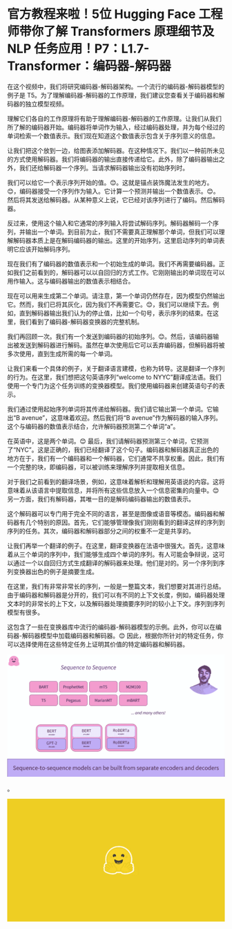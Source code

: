# 官方教程来啦！5位 Hugging Face 工程师带你了解 Transformers 原理细节及 NLP 任务应用！P7：L1.7- Transformer：编码器-解码器 

在这个视频中，我们将研究编码器-解码器架构。一个流行的编码器-解码器模型的例子是 T5。为了理解编码器-解码器的工作原理，我们建议您查看关于编码器和解码器的独立模型视频。

理解它们各自的工作原理将有助于理解编码器-解码器的工作原理。让我们从我们所了解的编码器开始。编码器将单词作为输入，经过编码器处理，并为每个经过的单词检索一个数值表示。我们现在知道这个数值表示包含关于序列意义的信息。

让我们把这个放到一边，给图表添加解码器。在这种情况下。我们以一种前所未见的方式使用解码器。我们将编码器的输出直接传递给它。此外，除了编码器输出之外，我们还给解码器一个序列。当请求解码器输出没有初始序列时。

我们可以给它一个表示序列开始的值。😊。这就是锚点装饰魔法发生的地方。😊，编码器接受一个序列作为输入。它计算一个预测并输出一个数值表示。😊。然后将其发送给解码器。从某种意义上说，它已经对该序列进行了编码。然后解码器。

反过来，使用这个输入和它通常的序列输入将尝试解码序列。解码器解码一个序列，并输出一个单词。到目前为止，我们不需要真正理解那个单词，但我们可以理解解码器本质上是在解码编码器的输出。这里的开始序列，这里启动序列的单词表明它应该开始解码序列。

现在我们有了编码器的数值表示和一个初始生成的单词。我们不再需要编码器。正如我们之前看到的，解码器可以以自回归的方式工作。它刚刚输出的单词现在可以用作输入。这与编码器输出的数值表示相结合。

现在可以用来生成第二个单词。请注意，第一个单词仍然存在，因为模型仍然输出它。然而，我们已将其灰化，因为我们不再需要它。😊，我们可以继续下去。例如，直到解码器输出我们认为的停止值，比如一个句号，表示序列的结束。在这里，我们看到了编码器-解码器变换器的完整机制。

我们再回顾一次。我们有一个发送到编码器的初始序列。😊。然后，该编码器输出被发送到解码器进行解码。虽然在单次使用后它可以丢弃编码器，但解码器将被多次使用，直到生成所需的每一个单词。

让我们来看一个具体的例子，关于翻译语言建模，也称为转导。这是翻译一个序列的行为。在这里，我们想把这句英语序列“welcome to NYYC”翻译成法语。我们使用一个专门为这个任务训练的变换器模型。我们使用编码器来创建英语句子的表示。

我们通过使用起始序列单词将其传递给解码器。我们请它输出第一个单词。它输出“B avenue”，这意味着欢迎。然后我们将“B avenue”作为解码器的输入序列。这个与编码器的数值表示结合，允许解码器预测第二个单词“a”。

在英语中，这是两个单词。😊 最后，我们请解码器预测第三个单词，它预测了“NYC”。这是正确的，我们已经翻译了这个句子。编码器和解码器真正出色的地方在于，我们有一个编码器和一个解码器，它们通常不共享权重。因此，我们有一个完整的块，即编码器，可以被训练来理解序列并提取相关信息。

对于我们之前看到的翻译场景，例如，这意味着解析和理解用英语说的内容。这将意味着从该语言中提取信息，并将所有这些信息放入一个信息密集的向量中。😊 另一方面，我们有解码器，其唯一目的是解码编码器输出的数值表示。

这个解码器可以专门用于完全不同的语言，甚至是图像或语音等模态。编码器和解码器有几个特别的原因。首先，它们能够管理像我们刚刚看到的翻译这样的序列到序列的任务。其次，编码器和解码器部分之间的权重不一定是共享的。

让我们再举一个翻译的例子。在这里，翻译变换器在法语中很强大。首先，这意味着从三个单词的序列中，我们能够生成四个单词的序列。有人可能会争辩说，这可以通过一个以自回归方式生成翻译的解码器来处理。他们是对的。另一个序列到序列变换器出色的例子是摘要生成。

在这里，我们有非常非常长的序列，一般是一整篇文本，我们想要对其进行总结。由于编码器和解码器是分开的，我们可以有不同的上下文长度，例如，编码器处理文本时的非常长的上下文，以及解码器处理摘要序列时的较小上下文。序列到序列模型有很多。

这包含了一些在变换器库中流行的编码器-解码器模型的示例。此外，你可以在编码器-解码器模型中加载编码器和解码器。😊 因此，根据你所针对的特定任务，你可以选择使用在这些特定任务上证明其价值的特定编码器和解码器。

![](img/cce5d73b05cbf648b5982557ff9b6810_1.png)

。

![](img/cce5d73b05cbf648b5982557ff9b6810_3.png)
